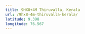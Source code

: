 ```yaml
---
title: 9HX8+4M Thiruvalla, Kerala
url: /9hx8-4m-thiruvalla-kerala/
latitude: 9.398
longitude: 76.567
---
```

